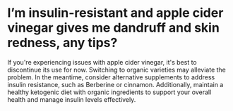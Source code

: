 # I’m insulin-resistant and apple cider vinegar gives me dandruff and skin redness, any tips?

If you're experiencing issues with apple cider vinegar, it's best to discontinue its use for now. Switching to organic varieties may alleviate the problem. In the meantime, consider alternative supplements to address insulin resistance, such as Berberine or cinnamon. Additionally, maintain a healthy ketogenic diet with organic ingredients to support your overall health and manage insulin levels effectively.